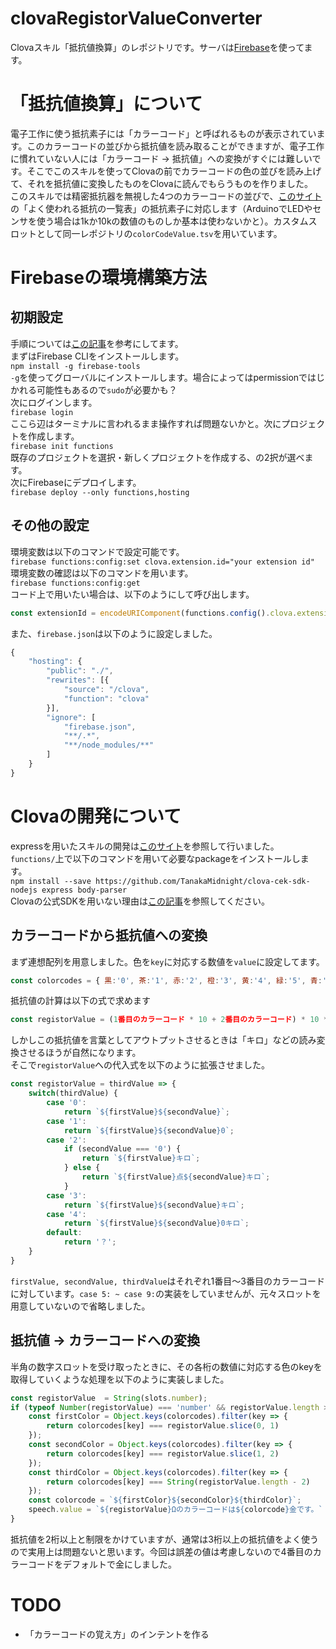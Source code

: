 # clovaRegistorValueConverter
Clovaスキル「抵抗値換算」のレポジトリです。サーバは[Firebase](https://console.firebase.google.com)を使ってます。  

# 「抵抗値換算」について
電子工作に使う抵抗素子には「カラーコード」と呼ばれるものが表示されています。このカラーコードの並びから抵抗値を読み取ることができますが、電子工作に慣れていない人には「カラーコード -> 抵抗値」への変換がすぐには難しいです。そこでこのスキルを使ってClovaの前でカラーコードの色の並びを読み上げて、それを抵抗値に変換したものをClovaに読んでもらうものを作りました。  
このスキルでは精密抵抗器を無視した4つのカラーコードの並びで、[このサイト](http://part.freelab.jp/s_regi_list.html)の「よく使われる抵抗の一覧表」の抵抗素子に対応します（ArduinoでLEDやセンサを使う場合は1kか10kの数値のものしか基本は使わないかと）。カスタムスロットとして同一レポジトリの`colorCodeValue.tsv`を用いています。  

# Firebaseの環境構築方法
## 初期設定
手順については[この記事](https://qiita.com/n0bisuke/items/909881c8866e3f2ca642)を参考にしてます。  
まずはFirebase CLIをインストールします。  
```npm install -g firebase-tools```  
`-g`を使ってグローバルにインストールします。場合によってはpermissionではじかれる可能性もあるので`sudo`が必要かも？  
次にログインします。  
```firebase login```  
ここら辺はターミナルに言われるまま操作すれば問題ないかと。次にプロジェクトを作成します。  
```firebase init functions```  
既存のプロジェクトを選択・新しくプロジェクトを作成する、の2択が選べます。  
次にFirebaseにデプロイします。  
```firebase deploy --only functions,hosting```  

  
## その他の設定
環境変数は以下のコマンドで設定可能です。  
```firebase functions:config:set clova.extension.id="your extension id"```  
環境変数の確認は以下のコマンドを用います。  
```firebase functions:config:get```  
コード上で用いたい場合は、以下のようにして呼び出します。  

```JavaScript
const extensionId = encodeURIComponent(functions.config().clova.extension.id);
```  

また、`firebase.json`は以下のように設定しました。  

```JavaScript
{
    "hosting": {
        "public": "./",
        "rewrites": [{
            "source": "/clova",
            "function": "clova"
        }],
        "ignore": [
            "firebase.json",
            "**/.*",
            "**/node_modules/**"
        ]
    }
}
```

# Clovaの開発について
expressを用いたスキルの開発は[このサイト](https://dotstud.io/blog/clova-cek-nodejs-tutorial/#node-js%E3%81%AE%E7%92%B0%E5%A2%83%E6%BA%96%E5%82%99)を参照して行いました。  
`functions/`上で以下のコマンドを用いて必要なpackageをインストールします。  
```npm install --save https://github.com/TanakaMidnight/clova-cek-sdk-nodejs express body-parser```  
Clovaの公式SDKを用いない理由は[この記事](https://blog.tanakamidnight.com/2018/09/firebase-clova-sdk-node8/)を参照してください。  

## カラーコードから抵抗値への変換
まず連想配列を用意しました。色を`key`に対応する数値を`value`に設定してます。  
```JavaScript
const colorcodes = { 黒:'0', 茶:'1', 赤:'2', 橙:'3', 黄:'4', 緑:'5', 青:'6', 紫:'7', 灰:'8', 白:'9' };
```  
抵抗値の計算は以下の式で求めます

```js
const registorValue = (1番目のカラーコード * 10 + 2番目のカラーコード) * 10 ** 3番目のカラーコード;
``` 

しかしこの抵抗値を言葉としてアウトプットさせるときは「キロ」などの読み変換させるほうが自然になります。  
そこで`registorValue`への代入式を以下のように拡張させました。

```js
const registorValue = thirdValue => { 
    switch(thirdValue) {
        case '0':
            return `${firstValue}${secondValue}`;
        case '1':
            return `${firstValue}${secondValue}0`;
        case '2':
            if (secondValue === '0') {
                return `${firstValue}キロ`;
            } else {
                return `${firstValue}点${secondValue}キロ`;
            }                       
        case '3':
            return `${firstValue}${secondValue}キロ`;
        case '4':
            return `${firstValue}${secondValue}0キロ`;
        default:
            return '？';
    }
}
```
`firstValue, secondValue, thirdValue`はそれぞれ1番目～3番目のカラーコードに対しています。`case 5: ~ case 9:`の実装をしていませんが、元々スロットを用意していないので省略しました。  

## 抵抗値 -> カラーコードへの変換
半角の数字スロットを受け取ったときに、その各桁の数値に対応する色のkeyを取得していくような処理を以下のように実装しました。 

```js
const registorValue  = String(slots.number);
if (typeof Number(registorValue) === 'number' && registorValue.length >= 2) {
    const firstColor = Object.keys(colorcodes).filter(key => { 
        return colorcodes[key] === registorValue.slice(0, 1)
    });
    const secondColor = Object.keys(colorcodes).filter(key => { 
        return colorcodes[key] === registorValue.slice(1, 2)
    });
    const thirdColor = Object.keys(colorcodes).filter(key => { 
        return colorcodes[key] === String(registorValue.length - 2)
    });
    const colorcode = `${firstColor}${secondColor}${thirdColor}`;
    speech.value = `${registorValue}Ωのカラーコードは${colorcode}金です。`
}
```

抵抗値を2桁以上と制限をかけていますが、通常は3桁以上の抵抗値をよく使うので実用上は問題ないと思います。今回は誤差の値は考慮しないので4番目のカラーコードをデフォルトで金にしました。  

# TODO
- 「カラーコードの覚え方」のインテントを作る